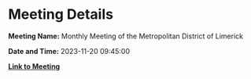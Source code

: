 # Meeting Details

**Meeting Name:** Monthly Meeting of the Metropolitan District of Limerick

**Date and Time:** 2023-11-20 09:45:00

**[Link to Meeting](https://www.limerick.ie/council/whats-on/monthly-meeting-of-the-metropolitan-district-of-limerick-7)**
